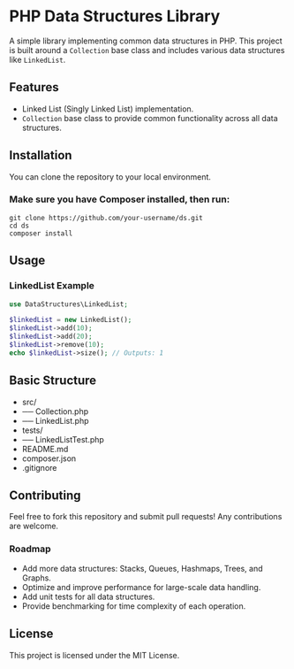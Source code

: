 # PHP Data Structures Library

A simple library implementing common data structures in PHP. This project is built around a `Collection` base class and includes various data structures like `LinkedList`.

## Features

- Linked List (Singly Linked List) implementation.
- `Collection` base class to provide common functionality across all data structures.

## Installation

You can clone the repository to your local environment.

### Make sure you have Composer installed, then run:

```bash:
git clone https://github.com/your-username/ds.git
cd ds
composer install
```
## Usage

### LinkedList Example

``` php
use DataStructures\LinkedList;

$linkedList = new LinkedList();
$linkedList->add(10);
$linkedList->add(20);
$linkedList->remove(10);
echo $linkedList->size(); // Outputs: 1
```

## Basic Structure

- src/
- ── Collection.php
- ── LinkedList.php
- tests/
- ── LinkedListTest.php
- README.md
- composer.json
- .gitignore

## Contributing

Feel free to fork this repository and submit pull requests! Any contributions are welcome.

### Roadmap

- Add more data structures: Stacks, Queues, Hashmaps, Trees, and Graphs.
- Optimize and improve performance for large-scale data handling.
- Add unit tests for all data structures.
- Provide benchmarking for time complexity of each operation.

## License

This project is licensed under the MIT License.










